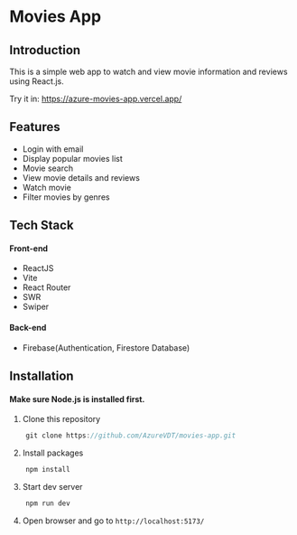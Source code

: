 # Movies App

## Introduction

This is a simple web app to watch and view movie information and reviews using React.js.

Try it in: https://azure-movies-app.vercel.app/

## Features

-   Login with email
-   Display popular movies list
-   Movie search
-   View movie details and reviews
-   Watch movie
-   Filter movies by genres

## Tech Stack

#### Front-end

-   ReactJS
-   Vite
-   React Router
-   SWR
-   Swiper

#### Back-end

-   Firebase(Authentication, Firestore Database)

## Installation

#### Make sure Node.js is installed first.

1. Clone this repository

```js {.copy-code}
    git clone https://github.com/AzureVDT/movies-app.git
```

2. Install packages

```js {.copy-code}
    npm install
```

3. Start dev server

```js {.copy-code}
    npm run dev
```

4. Open browser and go to `http://localhost:5173/`
